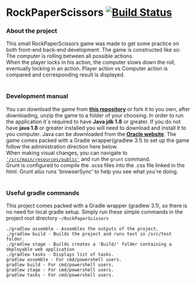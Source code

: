 # RockPaperScissors [![Build Status](https://travis-ci.com/OArnarsson/TDD-RockPaperScissors.svg?token=cXTkx6Qw1Hk5t2yqmrmW&branch=master)](https://travis-ci.com/OArnarsson/TDD-RockPaperScissors)
### About the project
This small RockPaperScissors game was made to get some practice on both front-end back-end development.
The game is constructed like so:
The computer is rolling between all possible actions.  
When the player locks in his action, the computer slows down the roll, eventually locking in an action.
Player action vs Computer action is compared and corresponding result is displayed.
<br><br>

### Development manual
You can download the game from [**this repository**](https://github.com/OArnarsson/TDD-RockPaperScissors) or fork it to you own, after downloading, unzip the game to a folder of your choosing. 
In order to run the application it´s required to have **Java jdk 1.8** or greater. If you do not have **java 1.8** or greater installed you will need to download and install it to you computer. Java can be downloaded from the [**Oracle website**](http://www.oracle.com/technetwork/java/javase/downloads/jdk8-downloads-2133151.html). 
The game comes packed with a Gradle wrapper(gradlew 3.1) to set up the game follow the administration direction here below.  
When making visual changes, you can navigate to [<code>'/src/main/resources/public'</code>](https://github.com/OArnarsson/TDD-RockPaperScissors/tree/master/src/main/resources/public) and run the <code>grunt</code> command.  
Grunt is configured to compile the .scss files into the .css file linked in the html. Grunt also runs 'browserSync' to help you see what you're doing.
<br><br>

### Useful gradle commands
This project comes packed with a Gradle wrapper (gradlew 3.1), so there is no need for local gradle setup.
Simply run these simple commands in the project root directory <code>~/RockPaperScissors</code>
~~~~
./gradlew assemble - Assembles the outputs of the project.
./gradlew build - Builds the project and runs test in /src/test folder.
./gradlew stage - Builds creates a 'Build/' folder containing a deployable web application 
./gradlew tasks - Displays list of tasks.
gradlew assemble - For cmd/powershell users.
gradlew build - For cmd/powershell users.
gradlew stage - For cmd/powershell users.
gradlew tasks - For cmd/powershell users.
~~~~
